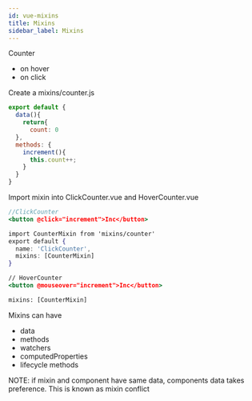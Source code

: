 ```yaml
---
id: vue-mixins
title: Mixins
sidebar_label: Mixins
---
```


Counter

- on hover
- on click

Create a mixins/counter.js

```jsx
export default {
  data(){
    return{
      count: 0
  },
  methods: {
    increment(){
      this.count++;
    }
  }
}
```

Import mixin into ClickCounter.vue and HoverCounter.vue

```jsx
//ClickCounter
<button @click="increment">Inc</button>

import CounterMixin from 'mixins/counter'
export default {
  name: 'ClickCounter',
  mixins: [CounterMixin] 
}

// HoverCounter
<button @mouseover="increment">Inc</button>

mixins: [CounterMixin] 

```

Mixins can have

- data
- methods
- watchers
- computedProperties
- lifecycle methods

NOTE: if mixin and component have same data, components data takes preference. This is known as mixin conflict
